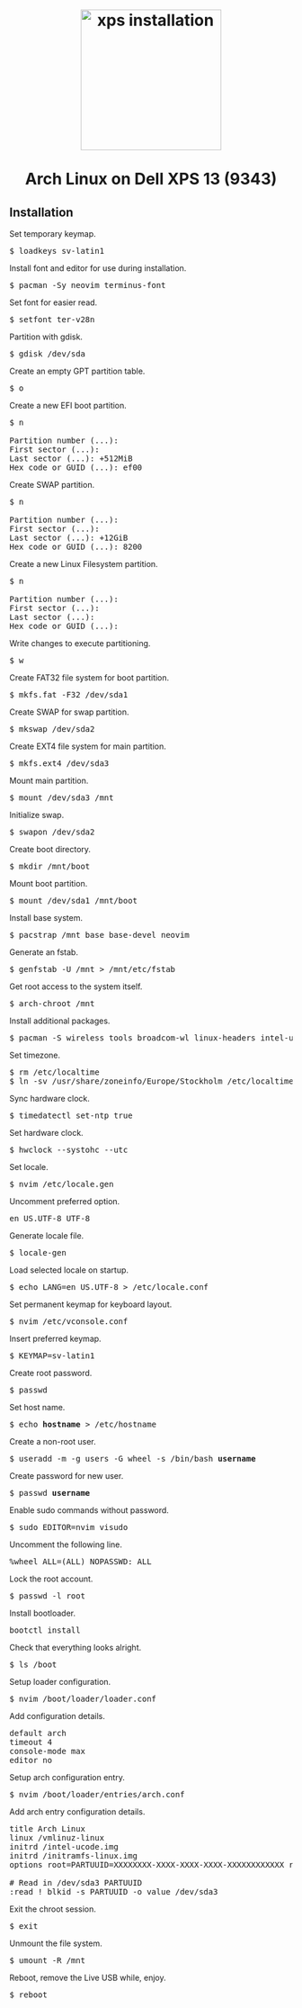 <h1 align="center">
	<a href="https://github.com/fehawen/arch-guide/blob/master/docs/INSTALL.md">
		<img alt="xps installation" src="https://user-images.githubusercontent.com/36552788/59856089-7df2d100-9376-11e9-906a-cc3f8a6d6001.png" width="250">
	</a>
	<br>
	<br>
	Arch Linux on Dell XPS 13 (9343)
	</h1>

## Installation

Set temporary keymap.

<pre>
$ loadkeys sv-latin1
</pre>

Install font and editor for use during installation.

<pre>
$ pacman -Sy neovim terminus-font
</pre>

Set font for easier read.

<pre>
$ setfont ter-v28n
</pre>

Partition with gdisk.

<pre>
$ gdisk /dev/sda
</pre>

Create an empty GPT partition table.

<pre>
$ o
</pre>

Create a new EFI boot partition.

<pre>
$ n

Partition number (...):
First sector (...):
Last sector (...): +512MiB
Hex code or GUID (...): ef00
</pre>

Create SWAP partition.

<pre>
$ n

Partition number (...):
First sector (...):
Last sector (...): +12GiB
Hex code or GUID (...): 8200
</pre>

Create a new Linux Filesystem partition.

<pre>
$ n

Partition number (...):
First sector (...):
Last sector (...):
Hex code or GUID (...):
</pre>

Write changes to execute partitioning.

<pre>
$ w
</pre>

Create FAT32 file system for boot partition.

<pre>
$ mkfs.fat -F32 /dev/sda1
</pre>

Create SWAP for swap partition.

<pre>
$ mkswap /dev/sda2
</pre>

Create EXT4 file system for main partition.

<pre>
$ mkfs.ext4 /dev/sda3
</pre>

Mount main partition.

<pre>
$ mount /dev/sda3 /mnt
</pre>

Initialize swap.

<pre>
$ swapon /dev/sda2
</pre>

Create boot directory.

<pre>
$ mkdir /mnt/boot
</pre>

Mount boot partition.

<pre>
$ mount /dev/sda1 /mnt/boot
</pre>

Install base system.

<pre>
$ pacstrap /mnt base base-devel neovim
</pre>

Generate an fstab.

<pre>
$ genfstab -U /mnt > /mnt/etc/fstab
</pre>

Get root access to the system itself.

<pre>
$ arch-chroot /mnt
</pre>

Install additional packages.

<pre>
$ pacman -S wireless_tools broadcom-wl linux-headers intel-ucode sudo
</pre>

Set timezone.

<pre>
$ rm /etc/localtime
$ ln -sv /usr/share/zoneinfo/Europe/Stockholm /etc/localtime
</pre>

Sync hardware clock.

<pre>
$ timedatectl set-ntp true
</pre>

Set hardware clock.

<pre>
$ hwclock --systohc --utc
</pre>

Set locale.

<pre>
$ nvim /etc/locale.gen
</pre>

Uncomment preferred option.

<pre>
en_US.UTF-8 UTF-8
</pre>

Generate locale file.

<pre>
$ locale-gen
</pre>

Load selected locale on startup.

<pre>
$ echo LANG=en_US.UTF-8 > /etc/locale.conf
</pre>

Set permanent keymap for keyboard layout.

<pre>
$ nvim /etc/vconsole.conf
</pre>

Insert preferred keymap.

<pre>
$ KEYMAP=sv-latin1
</pre>

Create root password.

<pre>
$ passwd
</pre>

Set host name.

<pre>
$ echo <b>hostname</b> > /etc/hostname
</pre>

Create a non-root user.

<pre>
$ useradd -m -g users -G wheel -s /bin/bash <b>username</b>
</pre>

Create password for new user.

<pre>
$ passwd <b>username</b>
</pre>

Enable sudo commands without password.

<pre>
$ sudo EDITOR=nvim visudo
</pre>

Uncomment the following line.

<pre>
%wheel ALL=(ALL) NOPASSWD: ALL
</pre>

Lock the root account.

<pre>
$ passwd -l root
</pre>

Install bootloader.

<pre>
bootctl install
</pre>

Check that everything looks alright.

<pre>
$ ls /boot
</pre>

Setup loader configuration.

<pre>
$ nvim /boot/loader/loader.conf
</pre>

Add configuration details.

<pre>
default arch
timeout 4
console-mode max
editor no
</pre>

Setup arch configuration entry.

<pre>
$ nvim /boot/loader/entries/arch.conf
</pre>

Add arch entry configuration details.

<pre>
title Arch Linux
linux /vmlinuz-linux
initrd /intel-ucode.img
initrd /initramfs-linux.img
options root=PARTUUID=XXXXXXXX-XXXX-XXXX-XXXX-XXXXXXXXXXXX rw

# Read in /dev/sda3 PARTUUID
:read ! blkid -s PARTUUID -o value /dev/sda3
</pre>

Exit the chroot session.

<pre>
$ exit
</pre>

Unmount the file system.

<pre>
$ umount -R /mnt
</pre>

Reboot, remove the Live USB while, enjoy.

<pre>
$ reboot
</pre>
